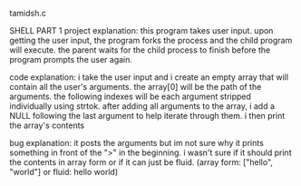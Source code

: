 tamidsh.c 

SHELL PART 1
project explanation:
this program takes user input.
upon getting the user input, the program forks the process and the child program will execute.
the parent waits for the child process to finish before the program prompts the user again.

code explanation:
i take the user input and i create an empty array that will contain all the user's arguments.
the array[0] will be the path of the arguments. 
the following indexes will be each argument stripped individually using strtok.
after adding all arguments to the array, i add a NULL following the last argument to help iterate through them.
i then print the array's contents

bug explanation:
it posts the arguments but im not sure why it prints something in front of the ">" in the beginning.
i wasn't sure if it should print the contents in array form or if it can just be fluid.
(array form: ["hello", "world"] or fluid: hello world)